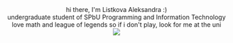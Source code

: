 <div align="center">
hi there, I'm Listkova Aleksandra :)
<br>
undergraduate student of SPbU Programming and Information Technology
<br>
love math and league of legends so if i don't play, look for me at the uni 
  <br>
<img src="https://lanyard.kyrie25.me/api/452724482662989824?animated=false&hideDiscrim=true&borderRadius=30px"/>
</div>
